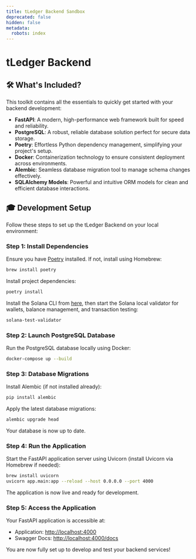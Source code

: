 ```yaml
---
title: tLedger Backend Sandbox
deprecated: false
hidden: false
metadata:
  robots: index
---
```

# tLedger Backend

## 🛠 What's Included?

This toolkit contains all the essentials to quickly get started with your backend development:

* **FastAPI**: A modern, high-performance web framework built for speed and reliability.
* **PostgreSQL**: A robust, reliable database solution perfect for secure data storage.
* **Poetry**: Effortless Python dependency management, simplifying your project's setup.
* **Docker**: Containerization technology to ensure consistent deployment across environments.
* **Alembic**: Seamless database migration tool to manage schema changes effectively.
* **SQLAlchemy Models**: Powerful and intuitive ORM models for clean and efficient database interactions.

## 🎓 Development Setup

Follow these steps to set up the tLedger Backend on your local environment:

### Step 1: Install Dependencies

Ensure you have [Poetry](https://python-poetry.org/docs/) installed. If not, install using Homebrew:

```bash
brew install poetry
```

Install project dependencies:

```bash
poetry install
```

Install the Solana CLI from [here](https://solana.com/docs/intro/installation#install-the-solana-cli), then start the Solana local validator for wallets, balance management, and transaction testing:

```bash
solana-test-validator
```

### Step 2: Launch PostgreSQL Database

Run the PostgreSQL database locally using Docker:

```bash
docker-compose up --build
```

### Step 3: Database Migrations

Install Alembic (if not installed already):

```bash
pip install alembic
```

Apply the latest database migrations:

```bash
alembic upgrade head
```

Your database is now up to date.

### Step 4: Run the Application

Start the FastAPI application server using Uvicorn (install Uvicorn via Homebrew if needed):

```bash
brew install uvicorn
uvicorn app.main:app --reload --host 0.0.0.0 --port 4000
```

The application is now live and ready for development.

### Step 5: Access the Application

Your FastAPI application is accessible at:

* Application: [http://localhost:4000](http://localhost:4000)
* Swagger Docs: [http://localhost:4000/docs](http://localhost:4000/docs)

You are now fully set up to develop and test your backend services!